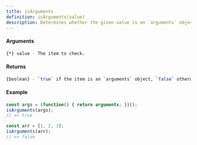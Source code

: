 ```yaml
---
title: isArguments
definition: isArguments(value)
description: Determines whether the given value is an `arguments` object.
---
```



#### Arguments


```bash
{*} value - The item to check.
```


#### Returns


```bash
{boolean} - `true` if the item is an `arguments` object, `false` otherwise.
```


#### Example


```ts
const args = (function() { return arguments; })();
isArguments(args);
// => true

const arr = [1, 2, 3];
isArguments(arr);
// => false
```